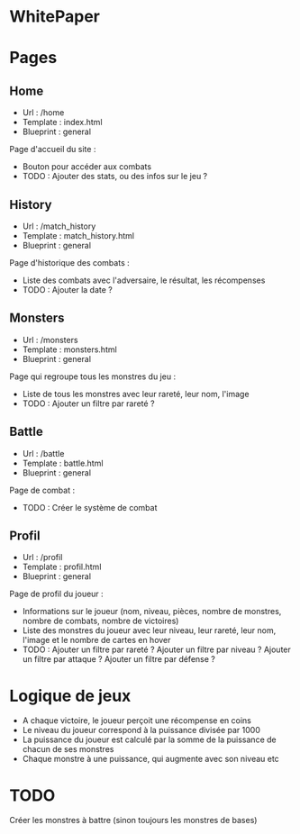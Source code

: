# WhitePaper

# Pages

## Home

- Url : /home
- Template : index.html
- Blueprint : general

Page d'accueil du site :
- Bouton pour accéder aux combats
- TODO : Ajouter des stats, ou des infos sur le jeu ?

## History

- Url : /match_history
- Template : match_history.html
- Blueprint : general

Page d'historique des combats :
- Liste des combats avec l'adversaire, le résultat, les récompenses
- TODO : Ajouter la date ?

## Monsters

- Url : /monsters
- Template : monsters.html
- Blueprint : general

Page qui regroupe tous les monstres du jeu : 
- Liste de tous les monstres avec leur rareté, leur nom, l'image
- TODO : Ajouter un filtre par rareté ?

## Battle

- Url : /battle
- Template : battle.html
- Blueprint : general

Page de combat :
- TODO : Créer le système de combat

## Profil

- Url : /profil
- Template : profil.html
- Blueprint : general

Page de profil du joueur :
- Informations sur le joueur (nom, niveau, pièces, nombre de monstres, nombre de combats, nombre de victoires)
- Liste des monstres du joueur avec leur niveau, leur rareté, leur nom, l'image et le nombre de cartes en hover
- TODO : Ajouter un filtre par rareté ? Ajouter un filtre par niveau ? 
Ajouter un filtre par attaque ? Ajouter un filtre par défense ?



# Logique de jeux
- A chaque victoire, le joueur perçoit une récompense en coins
- Le niveau du joueur correspond à la puissance divisée par 1000
- La puissance du joueur est calculé par la somme de la puissance de chacun de ses monstres
- Chaque monstre à une puissance, qui augmente avec son niveau etc

# TODO 
Créer les monstres à battre (sinon toujours les monstres de bases)